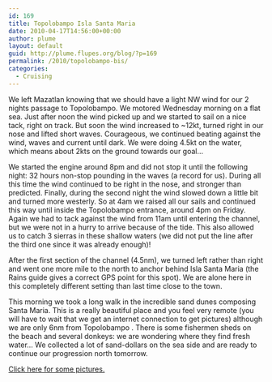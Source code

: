 ```yaml
---
id: 169
title: Topolobampo Isla Santa Maria
date: 2010-04-17T14:56:00+00:00
author: plume
layout: default
guid: http://plume.flupes.org/blog/?p=169
permalink: /2010/topolobampo-bis/
categories:
  - Cruising
---
```

We left Mazatlan knowing that we should have a light NW wind for our 2 nights passage to Topolobampo. We motored Wednesday morning on a flat sea. Just after noon the wind picked up and we started to sail on a nice tack, right on track. But soon the wind increased to ~12kt, turned right in our nose and lifted short waves. Courageous, we continued beating against the wind, waves and current until dark. We were doing 4.5kt on the water, which means about 2kts on the ground towards our goal&#8230;

We started the engine around 8pm and did not stop it until the following night: 32 hours non-stop pounding in the waves (a record for us). During all this time the wind continued to be right in the nose, and stronger than predicted. Finally, during the second night the wind slowed down a little bit and turned more westerly. So at 4am we raised all our sails and continued this way until inside the Topolobampo entrance, around 4pm on Friday. Again we had to tack against the wind from 11am until entering the channel, but we were not in a hurry to arrive because of the tide. This also allowed us to catch 3 sierras in these shallow waters (we did not put the line after the third one since it was already enough)!

After the first section of the channel (4.5nm), we turned left rather than right and went one more mile to the north to anchor behind Isla Santa Maria (the Rains guide gives a correct GPS point for this spot). We are alone here in this completely different setting than last time close to the town.

This morning we took a long walk in the incredible sand dunes composing Santa Maria. This is a really beautiful place and you feel very remote (you will have to wait that we get an internet connection to get pictures) although we are only 6nm from Topolobampo . There is some fishermen sheds on the beach and several donkeys: we are wondering where they find fresh water&#8230; We collected a lot of sand-dollars on the sea side and are ready to continue our progression north tomorrow.

[Click here for some pictures.](http://plume.flupes.org/gallery/index.php?level=album&id=37)